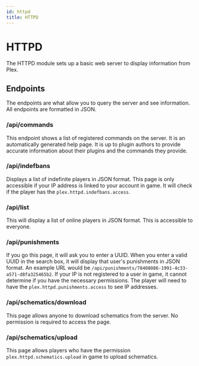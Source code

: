 ```yaml
---
id: httpd
title: HTTPD
---
```


# HTTPD

The HTTPD module sets up a basic web server to display information from Plex.

## Endpoints

The endpoints are what allow you to query the server and see information. All endpoints are formatted in JSON.

### /api/commands

This endpoint shows a list of registered commands on the server. It is an automatically generated help page. It is up to
plugin authors to provide accurate information about their plugins and the commands they provide.

### /api/indefbans

Displays a list of indefinite players in JSON format. This page is only accessible if your IP address is linked to your
account in game. It will check if the player has the `plex.httpd.indefbans.access`.

### /api/list

This will display a list of online players in JSON format. This is accessible to everyone.

### /api/punishments

If you go this page, it will ask you to enter a UUID. When you enter a valid UUID in the search box, it will display
that user's punishments in JSON format. An example URL would be `/api/punishments/78408086-1991-4c33-a571-d8fa325465b2`.
If your IP is not registered to a user in game, it cannot determine if you have the necessary permissions. The player
will need to have the `plex.httpd.punishments.access` to see IP addresses.

### /api/schematics/download

This page allows anyone to download schematics from the server. No permission is required to access the page.

### /api/schematics/upload

This page allows players who have the permission `plex.httpd.schematics.upload` in game to upload schematics.
